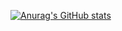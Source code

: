 [![Anurag's GitHub stats](https://github-readme-stats.vercel.app/api?username=nataliabanz)](https://github.com/nataliabanz/github-readme-stats)
